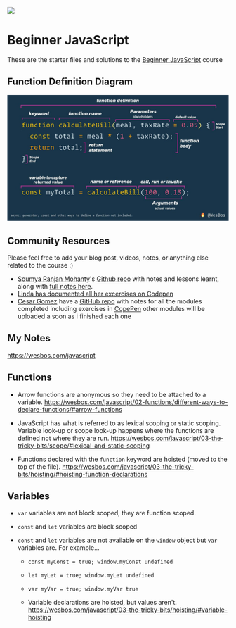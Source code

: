 ![](https://res.cloudinary.com/wesbos/image/upload/v1574876851/BJS/BJS-Social-Share.png)

# Beginner JavaScript

These are the starter files and solutions to the [Beginner JavaScript](https://BeginnerJavaScript.com) course

## Function Definition Diagram

![Description of javaScript function](function-definition.jpg)

## Community Resources

Please feel free to add your blog post, videos, notes, or anything else related to the course :)

- [Soumya Ranjan Mohanty](https://github.com/geekysrm)'s [Github repo](https://github.com/geekysrm/javascript-notes) with notes and lessons learnt, along with [full notes here](https://notes.soumya.dev/javascript).
- [Linda has documented all her excercises on Codepen](https://twitter.com/lindakatcodes/status/1331702581220020225)
- [Cesar Gomez](https://github.com/CsarGomez) have a [GitHub repo](https://github.com/CsarGomez/beginnersJavascriptNotes) with notes for all the modules completed including exercises in [CopePen](https://codepen.io/collection/XjJQYz) other modules will be uploaded a soon as i finished each one

## My Notes

<https://wesbos.com/javascript>

## Functions

- Arrow functions are anonymous so they need to be attached to a variable.
  <https://wesbos.com/javascript/02-functions/different-ways-to-declare-functions/#arrow-functions>

- JavaScript has what is referred to as lexical scoping or static scoping. Variable look-up or scope look-up happens where the functions are defined not where they are run.
  <https://wesbos.com/javascript/03-the-tricky-bits/scope/#lexical-and-static-scoping>

- Functions declared with the `function` keyword are hoisted (moved to the top of the file).
  <https://wesbos.com/javascript/03-the-tricky-bits/hoisting/#hoisting-function-declarations>

## Variables

- `var` variables are not block scoped, they are function scoped.

- `const` and `let` variables are block scoped

- `const` and `let` variables are not available on the `window` object but `var` variables are. For example...

  - `const myConst = true; window.myConst undefined`
  - `let myLet = true; window.myLet undefined`
  - `var myVar = true; window.myVar true`

  - Variable declarations are hoisted, but values aren't.
    <https://wesbos.com/javascript/03-the-tricky-bits/hoisting/#variable-hoisting>
